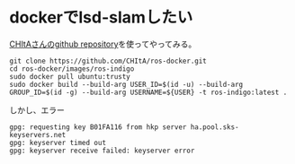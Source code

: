 # dockerでlsd-slamしたい
[CHItAさんのgithub repository](https://github.com/CHItA/ros-docker)を使ってやってみる。

```
git clone https://github.com/CHItA/ros-docker.git
cd ros-docker/images/ros-indigo
sudo docker pull ubuntu:trusty
sudo docker build --build-arg USER_ID=$(id -u) --build-arg GROUP_ID=$(id -g) --build-arg USERNAME=${USER} -t ros-indigo:latest .
```

しかし、エラー
```
gpg: requesting key B01FA116 from hkp server ha.pool.sks-keyservers.net
gpg: keyserver timed out
gpg: keyserver receive failed: keyserver error
```

